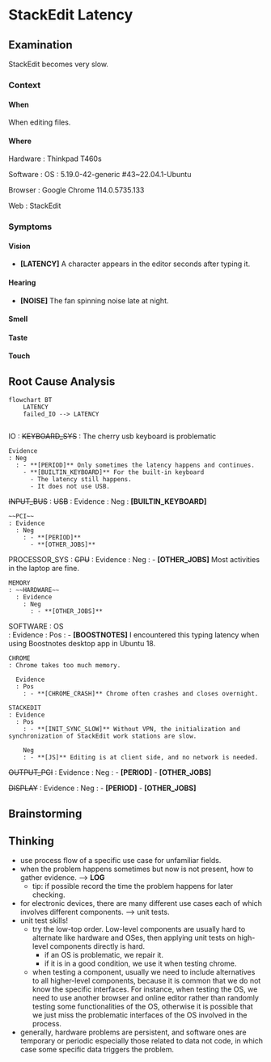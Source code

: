 # StackEdit Latency

## Examination
[problem overview]: #

StackEdit becomes very slow.

### Context

#### When
[Specification: year, season, daytime, after some events]: #

When editing files.

#### Where
[Localization]: #

Hardware
: Thinkpad T460s

Software
: OS
  : 5.19.0-42-generic #43~22.04.1-Ubuntu
  
  Browser
  : Google Chrome 114.0.5735.133
  
  Web
  : StackEdit
  

### Symptoms
[avoid biases]: #
[comparison between actuation and expectation]: #
[collect evidence used by hypothesis built in the root cause analysis phrase]: #
[specification: location, degree]: #

#### Vision

- **[LATENCY]** A character appears in the editor seconds after typing it.
   
#### Hearing

- **[NOISE]** The fan spinning noise late at night.

#### Smell

#### Taste

#### Touch 

## Root Cause Analysis
[backward cause reasoning for general problems]: #
[recursive trouble shooting for engineering problems to an atomic level (build hypothesis, use evidence (examination  + unit tests))]: #

```mermaid
flowchart BT
	LATENCY
	failed_IO --> LATENCY
	
```
IO
: ~~KEYBOARD_SYS~~
  : The cherry usb keyboard is problematic
  
    Evidence
    : Neg
      : - **[PERIOD]** Only sometimes the latency happens and continues.
        - **[BUILTIN_KEYBOARD]** For the built-in keyboard
          - The latency still happens.
          - It does not use USB.
  
  ~~INPUT_BUS~~
  : ~~USB~~
    : Evidence
      : Neg
        : **[BUILTIN_KEYBOARD]**
       
    ~~PCI~~
    : Evidence
      : Neg
        : - **[PERIOD]**
          - **[OTHER_JOBS]**
     
  PROCESSOR_SYS
  : ~~CPU~~
	: Evidence
	  : Neg
	    : - **[OTHER_JOBS]** Most activities in the laptop are fine.
    
    MEMORY
    : ~~HARDWARE~~
      : Evidence
        : Neg
          : - **[OTHER_JOBS]**
          

  SOFTWARE
  : OS      
    : Evidence
      : Pos
        : - **[BOOSTNOTES]** I encountered this typing latency when using Boostnotes desktop app in Ubuntu 18.
        
        
    CHROME
    : Chrome takes too much memory.
          
      Evidence
      : Pos
        : - **[CHROME_CRASH]** Chrome often crashes and closes overnight.

    STACKEDIT
    : Evidence
      : Pos
        : - **[INIT_SYNC_SLOW]** Without VPN, the initialization and synchronization of StackEdit work stations are slow. 
            
        Neg
        : - **[JS]** Editing is at client side, and no network is needed.    
      
  ~~OUTPUT_PCI~~
  : Evidence
    : Neg
      : - **[PERIOD]**
        - **[OTHER_JOBS]**
  
  ~~DISPLAY~~
  : Evidence
    : Neg
      : - **[PERIOD]**
        - **[OTHER_JOBS]**
  
    
  

## Brainstorming
[removal of touchable physical objects is applicable]: #

[replacement V.S repair. Localize the problem to an atomic level where fixing it components is more expensive than replacing it as a whole]: #
 
## Thinking
[Lessons learned from this experience]: #
- use process flow of a specific use case for unfamiliar fields.
- when the problem happens sometimes but now is not present, how to gather evidence. --> **LOG**
  - tip: if possible record the time the problem happens for later checking. 
- for electronic devices, there are many different use cases each of which involves different components. --> unit tests.
- unit test skills!
  - try the low-top order. Low-level components are usually hard to alternate like hardware and OSes, then applying unit tests on high-level components directly is hard.
    - if an OS is problematic, we repair it.
    - if it is in a good condition, we use it when testing chrome. 
  - when testing a component, usually we need to include alternatives to all higher-level components, because it is common that we do not know the specific interfaces. For instance, when testing the OS, we need to use another browser and online editor rather than randomly testing some functionalities of the OS, otherwise it is possible that we just miss the problematic interfaces of the OS involved in the process.   
- generally, hardware problems are persistent, and software ones are temporary or periodic especially those related to data not code, in which case some specific data triggers the problem.

      


<!--stackedit_data:
eyJoaXN0b3J5IjpbMTIzNzc0ODQxMV19
-->